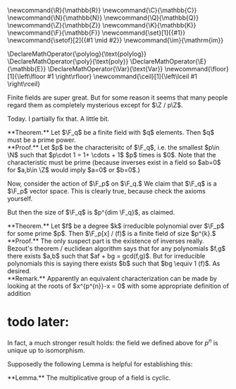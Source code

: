 \newcommand{\R}{\mathbb{R}}
\newcommand{\C}{\mathbb{C}}
\newcommand{\N}{\mathbb{N}}
\newcommand{\Q}{\mathbb{Q}}
\newcommand{\Z}{\mathbb{Z}}
\newcommand{\K}{\mathbb{K}}
\newcommand{\F}{\mathbb{F}}
\newcommand{\set}[1]{\{#1\}}
\newcommand{\setof}[2]{\{#1 \mid #2\}}
\newcommand{\im}{\mathrm{im}}

\DeclareMathOperator{\polylog}{\text{polylog}}
\DeclareMathOperator{\poly}{\text{poly}}
\DeclareMathOperator{\E}{\mathbb{E}}
\DeclareMathOperator{\Var}{\text{Var}}
\newcommand{\floor}[1]{\left\lfloor #1 \right\rfloor}
\newcommand{\ceil}[1]{\left\lceil #1 \right\rceil}



Finite fields are super great. But for some reason it seems that
many people regard them as completely mysterious except for $\Z
/ p\Z$.

Today. I partially fix that. A little bit.

<div class="thm envbox">**Theorem.**
Let $\F_q$ be a finite field with  $q$ elements. Then $q$ must be a
prime power.
</div>
<div class="pf envbox">**Proof.**
Let $p$ be the characterisitc of $\F_q$, i.e. the smallest $p\in
\N$ such that $p\cdot 1 = 1+ \cdots  + 1$  $p$ times is $0$.
Note that the characteristic must be prime (because inverses
exist in a field so $ab=0$ for  $a,b\in \Z$ would imply $a=0$ or
$b=0$.)

Now, consider the action of $\F_p$ on $\F_q.$ We claim that
$\F_q$ is a $\F_p$ vector space. This is clearly true, because
check the axioms yourself.

But then the size of $\F_q$ is $p^{dim \F_q}$, as claimed.
</div>


<div class="thm envbox">**Theorem.**
Let $f$ be a degree  $k$ irreducible polynomial over $\F_p$ for
some prime $p$. Then $\F_p[x] / (f)$ is a finite field of size  $p^{k}.$
</div>
<div class="pf envbox">**Proof.**
The only suspect part is the existence of inverses really.
Bezout's theorem / euclidean algorithm says that for any
polynomials $f,g$ there exists $a,b$ such that $af + bg = gcd(f,g)$.
But for irreducible polynomials this is saying there exists $b$
such that $bg \equiv 1 (f)$. As desired.


</div>

<div class="rmk envbox">**Remark.**
Apparently an equivalent characterization can be made by looking
at the roots of $x^{p^{n}}-x = 0$ with some appropriate
definition of addition
</div>

# todo later:

In fact, a much stronger result holds: the field we defined above
for $p^{n}$ is unique up to isomorphism.

Supposedly the following Lemma is helpful for establishing this:
<div class="lem envbox">**Lemma.**
The multiplicative group of a field is cyclic.
</div>



